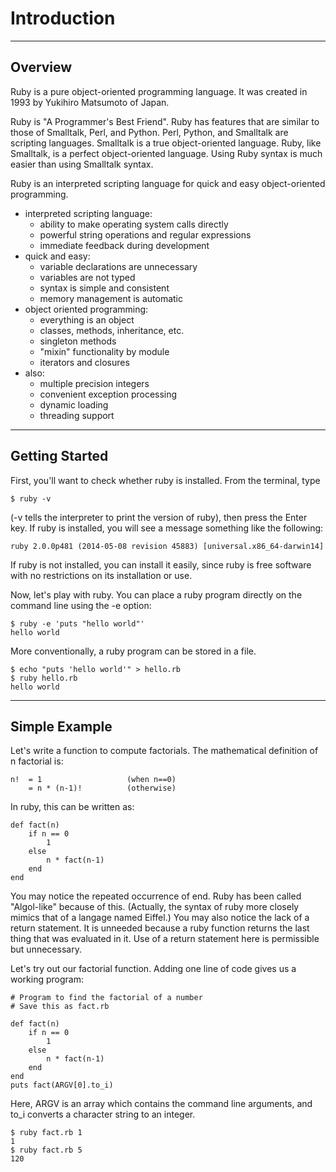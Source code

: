 # Introduction

<hr>

## Overview

Ruby is a pure object-oriented programming language. It was created in 1993 by Yukihiro Matsumoto of Japan.

Ruby is "A Programmer's Best Friend". Ruby has features that are similar to those of Smalltalk, Perl, and Python. Perl, Python, and Smalltalk are scripting languages. Smalltalk is a true object-oriented language. Ruby, like Smalltalk, is a perfect object-oriented language. Using Ruby syntax is much easier than using Smalltalk syntax.

Ruby is an interpreted scripting language for quick and easy object-oriented programming.

* interpreted scripting language:
    * ability to make operating system calls directly
	* powerful string operations and regular expressions
	* immediate feedback during development
* quick and easy:
	* variable declarations are unnecessary
	* variables are not typed
	* syntax is simple and consistent
	* memory management is automatic
* object oriented programming:
	* everything is an object
	* classes, methods, inheritance, etc.
	* singleton methods
	* "mixin" functionality by module
	* iterators and closures
* also:
	* multiple precision integers
	* convenient exception processing
	* dynamic loading
	* threading support

<hr>

## Getting Started

First, you'll want to check whether ruby is installed. From the terminal, type

`$ ruby -v`

(-v tells the interpreter to print the version of ruby), then press the Enter key. If ruby is installed, you will see a message something like the following:

`ruby 2.0.0p481 (2014-05-08 revision 45883) [universal.x86_64-darwin14]`

If ruby is not installed, you can install it easily, since ruby is free software with no restrictions on its installation or use.

Now, let's play with ruby. You can place a ruby program directly on the command line using the -e option:
```
$ ruby -e 'puts "hello world"'
hello world
```
More conventionally, a ruby program can be stored in a file.
```
$ echo "puts 'hello world'" > hello.rb
$ ruby hello.rb
hello world
```

<hr>

## Simple Example

Let's write a function to compute factorials. The mathematical definition of n factorial is:
```
n!  = 1                   (when n==0)
    = n * (n-1)!          (otherwise)
```
In ruby, this can be written as:
```
def fact(n)
    if n == 0
        1
    else
        n * fact(n-1)   
    end
end
```
You may notice the repeated occurrence of end. Ruby has been called "Algol-like" because of this. (Actually, the syntax of ruby more closely mimics that of a langage named Eiffel.) You may also notice the lack of a return statement. It is unneeded because a ruby function returns the last thing that was evaluated in it. Use of a return statement here is permissible but unnecessary.

Let's try out our factorial function. Adding one line of code gives us a working program:
```
# Program to find the factorial of a number
# Save this as fact.rb

def fact(n)
    if n == 0
        1
    else
        n * fact(n-1)
    end
end
puts fact(ARGV[0].to_i)
```
Here, ARGV is an array which contains the command line arguments, and to_i converts a character string to an integer.
```
$ ruby fact.rb 1
1
$ ruby fact.rb 5
120
```







